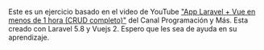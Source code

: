 Este es un ejercicio basado en el video de YouTube <a href='https://www.youtube.com/watch?v=UzegdHgNEF4'>"App Laravel + Vue en menos de 1 hora (CRUD completo)"</a> del Canal Programación y Más. Esta creado con Laravel 5.8 y Vuejs 2. Espero que les sea de ayuda en su aprendizaje.
